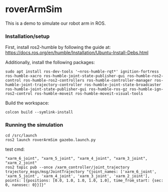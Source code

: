 # roverArmSim

This is a demo to simulate our robot arm in ROS. 

### Installation/setup
First, install ros2-humble by following the guide at: https://docs.ros.org/en/humble/Installation/Ubuntu-Install-Debs.html

Additionally, install the following packages:
```
sudo apt install ros-dev-tools '~nros-humble-rqt*' ignition-fortress ros-humble-xacro ros-humble-joint-state-publisher-gui ros-humble-ros2-control ros-humble-ros2-controllers ros-humble-controller-manager ros-humble-joint-trajectory-controller ros-humble-joint-state-broadcaster ros-humble-joint-state-publisher-gui ros-humble-ros-gz ros-humble-ign-ros2-control ros-humble-moveit ros-humble-moveit-visual-tools
```

Build the workspace:
```
colcon build --symlink-install
```

### Running the simulation
```
cd /src/launch
ros2 launch roverArmSim gazebo.launch.py
```


test cmd:
```
"xarm_6_joint", "xarm_5_joint", "xarm_4_joint", "xarm_3_joint", "xarm_2_joint"
ros2 topic pub --once /xarm_controller/joint_trajectory trajectory_msgs/msg/JointTrajectory "{joint_names: ['xarm_6_joint', 'xarm_5_joint', 'xarm_4_joint', 'xarm_3_joint', 'xarm_2_joint'], points: [{positions: [0.0, 1.0, 1.0, 1.0, 1.0], time_from_start: {sec: 0, nanosec: 0}}]}"

```
